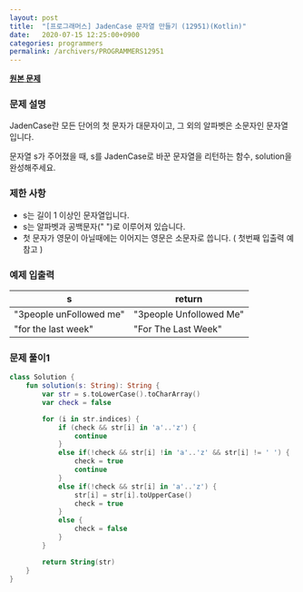 ```yaml
---
layout: post
title:  "[프로그래머스] JadenCase 문자열 만들기 (12951)(Kotlin)"
date:   2020-07-15 12:25:00+0900
categories: programmers
permalink: /archivers/PROGRAMMERS12951
---
```


**[원본 문제](https://programmers.co.kr/learn/courses/30/lessons/12951)**

### 문제 설명

JadenCase란 모든 단어의 첫 문자가 대문자이고, 그 외의 알파벳은 소문자인 문자열입니다.

문자열 s가 주어졌을 때, s를 JadenCase로 바꾼 문자열을 리턴하는 함수, solution을 완성해주세요.

### 제한 사항

  * s는 길이 1 이상인 문자열입니다.
  * s는 알파벳과 공백문자(" ")로 이루어져 있습니다.
  * 첫 문자가 영문이 아닐때에는 이어지는 영문은 소문자로 씁니다. ( 첫번째 입출력 예 참고 )

### 예제 입출력

|s|return|
|-|-|
|"3people unFollowed me"|"3people Unfollowed Me"|
|"for the last week"|"For The Last Week"|

### 문제 풀이1

```kotlin
class Solution {
    fun solution(s: String): String {
        var str = s.toLowerCase().toCharArray()
        var check = false

        for (i in str.indices) {
            if (check && str[i] in 'a'..'z') {
                continue
            }
            else if(!check && str[i] !in 'a'..'z' && str[i] != ' ') {
                check = true
                continue
            }
            else if(!check && str[i] in 'a'..'z') {
                str[i] = str[i].toUpperCase()
                check = true
            }
            else {
                check = false
            }
        }

        return String(str)
    }
}
```

